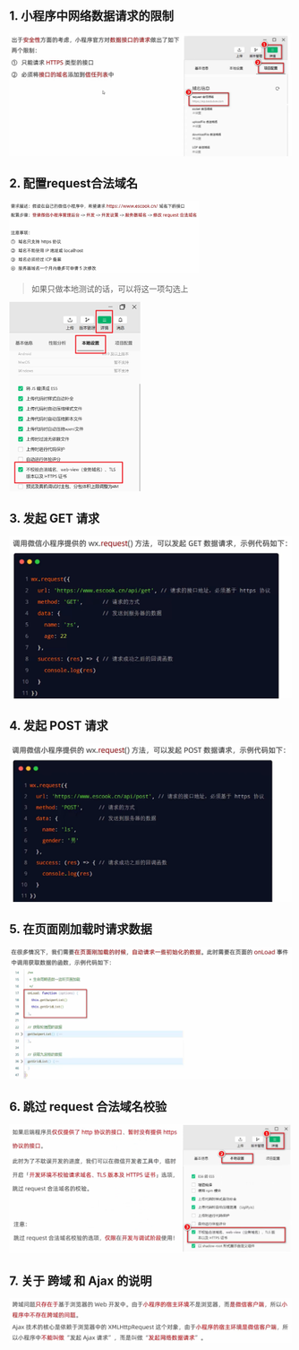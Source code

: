 ## 1. 小程序中网络数据请求的限制

![image-20221207155152344](08.网络数据请求.assets/image-20221207155152344.png)

## 2. 配置request合法域名

<img src="08.网络数据请求.assets/image-20221207160347093.png" alt="image-20221207160347093" style="zoom: 33%;" />

> 如果只做本地测试的话，可以将这一项勾选上

<img src="08.网络数据请求.assets/image-20221207161657556.png" alt="image-20221207161657556" style="zoom: 33%;" />

## 3. 发起 GET 请求

<img src="08.网络数据请求.assets/image-20221207160544496.png" alt="image-20221207160544496" style="zoom:50%;" />

## 4. 发起 POST 请求

<img src="08.网络数据请求.assets/image-20221207162010067.png" alt="image-20221207162010067" style="zoom:50%;" />

## 5. 在页面刚加载时请求数据

![image-20221207162431800](08.网络数据请求.assets/image-20221207162431800.png)

## 6. 跳过 request 合法域名校验

![image-20221207163031916](08.网络数据请求.assets/image-20221207163031916.png)

## 7. 关于 跨域 和 Ajax 的说明

![image-20221207163239602](08.网络数据请求.assets/image-20221207163239602.png)

